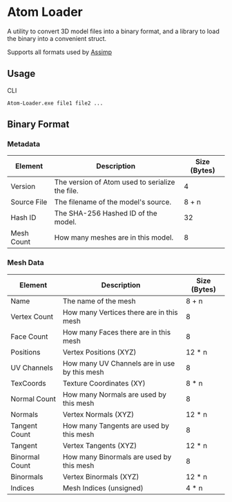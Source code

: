 # Atom Loader
A utility to convert 3D model files into a binary format, and a library to load the binary into a convenient struct.

Supports all formats used by [Assimp](https://github.com/assimp/assimp/blob/master/doc/Fileformats.md)

## Usage 

CLI
```
Atom-Loader.exe file1 file2 ... 
```

## Binary Format
### Metadata
| Element | Description | Size (Bytes) |
| ------- | ----------- | ------------ |
| Version | The version of Atom used to serialize the file. | 4 |
| Source File | The filename of the model's source. | 8 + n |
| Hash ID | The SHA-256 Hashed ID of the model. | 32 |
| Mesh Count | How many meshes are in this model. | 8 |

### Mesh Data
| Element | Description | Size (Bytes) |
| ------- | ----------- | ------------ |
| Name | The name of the mesh | 8 + n |
| Vertex Count | How many Vertices there are in this mesh | 8 |
| Face Count | How many Faces there are in this mesh | 8 |
| Positions | Vertex Positions (XYZ) | 12 * n |  
| UV Channels | How many UV Channels are in use by this mesh | 8 |
| TexCoords | Texture Coordinates (XY) | 8 * n |  
| Normal Count | How many Normals are used by this mesh | 8 |
| Normals | Vertex Normals (XYZ) | 12 * n |  
| Tangent Count | How many Tangents are used by this mesh | 8 |
| Tangent | Vertex Tangents (XYZ) | 12 * n |  
| Binormal Count | How many Binormals are used by this mesh | 8 |
| Binormals | Vertex Binormals (XYZ) | 12 * n |  
| Indices | Mesh Indices (unsigned) | 4 * n |


